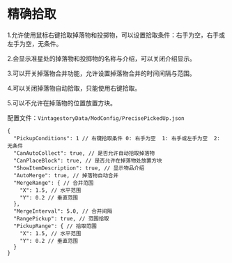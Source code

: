 # 精确拾取

1.允许使用鼠标右键拾取掉落物和投掷物，可以设置拾取条件：右手为空，右手或左手为空，无条件。

2.会显示准星处的掉落物和投掷物的名称与介绍，可以关闭介绍显示。

3.可以开关掉落物合并功能，允许设置掉落物合并的时间间隔与范围。

4.可以关闭掉落物自动拾取，只能使用右键拾取。

5.可以不允许在掉落物的位置放置方块。

配置文件：`VintagestoryData/ModConfig/PrecisePickedUp.json`
```
{
  "PickupConditions": 1 // 右键拾取条件 0: 右手为空  1: 右手或左手为空  2: 无条件
  "CanAutoCollect": true, // 是否允许自动拾取掉落物
  "CanPlaceBlock": true, // 是否允许在掉落物处放置方块
  "ShowItemDescription": true, // 显示物品介绍
  "AutoMerge": true, // 掉落物自动合并
  "MergeRange": { // 合并范围
    "X": 1.5, // 水平范围
    "Y": 0.2 // 垂直范围
  },
  "MergeInterval": 5.0, // 合并间隔
  "RangePickup": true, // 范围拾取
  "PickupRange": { // 拾取范围
    "X": 1.5, // 水平范围
    "Y": 0.2 // 垂直范围
  }
}
```
